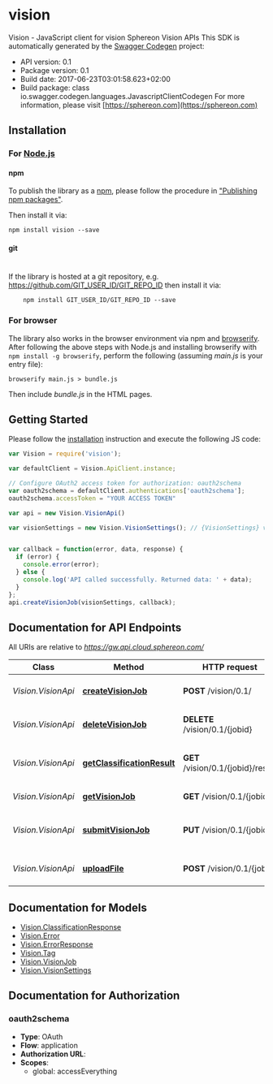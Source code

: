 # vision

Vision - JavaScript client for vision
Sphereon Vision APIs
This SDK is automatically generated by the [Swagger Codegen](https://github.com/swagger-api/swagger-codegen) project:

- API version: 0.1
- Package version: 0.1
- Build date: 2017-06-23T03:01:58.623+02:00
- Build package: class io.swagger.codegen.languages.JavascriptClientCodegen
For more information, please visit [https://sphereon.com](https://sphereon.com)

## Installation

### For [Node.js](https://nodejs.org/)

#### npm

To publish the library as a [npm](https://www.npmjs.com/),
please follow the procedure in ["Publishing npm packages"](https://docs.npmjs.com/getting-started/publishing-npm-packages).

Then install it via:

```shell
npm install vision --save
```

#### git
#
If the library is hosted at a git repository, e.g.
https://github.com/GIT_USER_ID/GIT_REPO_ID
then install it via:

```shell
    npm install GIT_USER_ID/GIT_REPO_ID --save
```

### For browser

The library also works in the browser environment via npm and [browserify](http://browserify.org/). After following
the above steps with Node.js and installing browserify with `npm install -g browserify`,
perform the following (assuming *main.js* is your entry file):

```shell
browserify main.js > bundle.js
```

Then include *bundle.js* in the HTML pages.

## Getting Started

Please follow the [installation](#installation) instruction and execute the following JS code:

```javascript
var Vision = require('vision');

var defaultClient = Vision.ApiClient.instance;

// Configure OAuth2 access token for authorization: oauth2schema
var oauth2schema = defaultClient.authentications['oauth2schema'];
oauth2schema.accessToken = "YOUR ACCESS TOKEN"

var api = new Vision.VisionApi()

var visionSettings = new Vision.VisionSettings(); // {VisionSettings} visionSettings


var callback = function(error, data, response) {
  if (error) {
    console.error(error);
  } else {
    console.log('API called successfully. Returned data: ' + data);
  }
};
api.createVisionJob(visionSettings, callback);

```

## Documentation for API Endpoints

All URIs are relative to *https://gw.api.cloud.sphereon.com/*

Class | Method | HTTP request | Description
------------ | ------------- | ------------- | -------------
*Vision.VisionApi* | [**createVisionJob**](docs/VisionApi.md#createVisionJob) | **POST** /vision/0.1/ | Create a new vision job
*Vision.VisionApi* | [**deleteVisionJob**](docs/VisionApi.md#deleteVisionJob) | **DELETE** /vision/0.1/{jobid} | Delete a vision job manually
*Vision.VisionApi* | [**getClassificationResult**](docs/VisionApi.md#getClassificationResult) | **GET** /vision/0.1/{jobid}/result | Get classification result of a vision job
*Vision.VisionApi* | [**getVisionJob**](docs/VisionApi.md#getVisionJob) | **GET** /vision/0.1/{jobid} | Get a vision job
*Vision.VisionApi* | [**submitVisionJob**](docs/VisionApi.md#submitVisionJob) | **PUT** /vision/0.1/{jobid} | Start classification of a vision job
*Vision.VisionApi* | [**uploadFile**](docs/VisionApi.md#uploadFile) | **POST** /vision/0.1/{jobid} | Upload an image for a vision job


## Documentation for Models

 - [Vision.ClassificationResponse](docs/ClassificationResponse.md)
 - [Vision.Error](docs/Error.md)
 - [Vision.ErrorResponse](docs/ErrorResponse.md)
 - [Vision.Tag](docs/Tag.md)
 - [Vision.VisionJob](docs/VisionJob.md)
 - [Vision.VisionSettings](docs/VisionSettings.md)


## Documentation for Authorization


### oauth2schema

- **Type**: OAuth
- **Flow**: application
- **Authorization URL**: 
- **Scopes**: 
  - global: accessEverything

